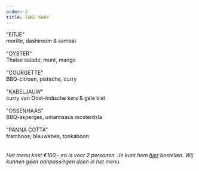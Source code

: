 ```yaml
---
order: 2
title: TAKE AWAY
---
```

“EITJE" \
morille, dashiroom & sambai \
\
"OYSTER"\
Thaise salade, munt, mango\
\
"COURGETTE" \
BBQ-citroen, pistache, curry\
\
"KABELJAUW" \
curry van Oost-Indische kers & gele biet \
\
"OSSENHAAS"\
BBQ-asperges, umamisaus mosterdsla\
\
"PANNA COTTA" \
framboos, blauwebes, tonkaboon\
\
\
*Het menu kost €160,-  en is voor 2 personen. Je kunt hem [hier](https://wwc.resengo.com/indexframe?companyShortCode=Restaurant_Jaime_van_Heije_Ouderkerk_ad_Amstel&Lang=NL&url=pq%2FFsL5gXV3FwLxirI%2BhvZuhwV2JnpdSlZWpwFydv7m%2BwM61nbehoXN2gnmgf3ZnalSAp6N1eI1raISZlJV2emNLinaZf155e6Cbm4dwf3F4n3WUiV6YhJyVnI5ja41qdk6bi6l4i4VsoZ53gFyWhYCBdbjPoF2ty6SqYp3Flw%3D%3D) bestellen. Wij kunnen geen aanpassingen doen in het menu.*